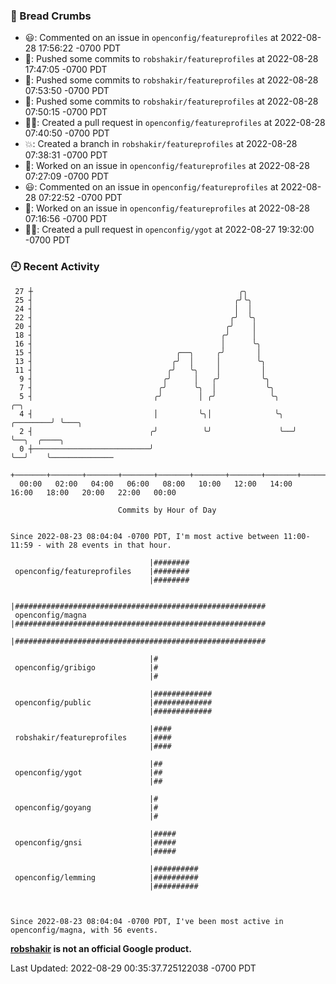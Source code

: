 ### 🍞 Bread Crumbs

 * 😃: Commented on an issue in `openconfig/featureprofiles` at 2022-08-28 17:56:22 -0700 PDT
 * 🚢: Pushed some commits to `robshakir/featureprofiles` at 2022-08-28 17:47:05 -0700 PDT
 * 🚢: Pushed some commits to `robshakir/featureprofiles` at 2022-08-28 07:53:50 -0700 PDT
 * 🚢: Pushed some commits to `robshakir/featureprofiles` at 2022-08-28 07:50:15 -0700 PDT
 * ✍🏼: Created a pull request in `openconfig/featureprofiles` at 2022-08-28 07:40:50 -0700 PDT
 * 💥: Created a branch in `robshakir/featureprofiles` at 2022-08-28 07:38:31 -0700 PDT
 * 👀: Worked on an issue in `openconfig/featureprofiles` at 2022-08-28 07:27:09 -0700 PDT
 * 😃: Commented on an issue in `openconfig/featureprofiles` at 2022-08-28 07:22:52 -0700 PDT
 * 👀: Worked on an issue in `openconfig/featureprofiles` at 2022-08-28 07:16:56 -0700 PDT
 * ✍🏼: Created a pull request in `openconfig/ygot` at 2022-08-27 19:32:00 -0700 PDT

### 🕘 Recent Activity
```
 27 ┼                                              ╭╮
 25 ┤                                             ╭╯╰╮
 24 ┤                                             │  │
 22 ┤                                            ╭╯  ╰╮
 20 ┤                                           ╭╯    │
 18 ┤                                          ╭╯     │
 16 ┤                                          │      ╰╮
 15 ┤                                ╭──╮     ╭╯       │
 13 ┤                               ╭╯  │     │        ╰╮
 11 ┤                              ╭╯   ╰╮    │         │
  9 ┤                             ╭╯     │   ╭╯         ╰╮
  7 ┤                            ╭╯      ╰╮  │           ╰╮
  5 ┤                           ╭╯        │ ╭╯            ╰╮            ╭─╮
  4 ┤                           │         ╰╮│              ╰╮  ╭────────╯ ╰───╮
  2 ┤                          ╭╯          ╰╯               ╰──╯              ╰──╮  ╭────╮
  0 ┼──────────────────────────╯                                                 ╰──╯    ╰──────────────
    +───────+───────+───────+───────+───────+───────+───────+───────+───────+───────+───────+───────+────
  00:00   02:00   04:00   06:00   08:00   10:00   12:00   14:00   16:00   18:00   20:00   22:00   00:00   

						Commits by Hour of Day


Since 2022-08-23 08:04:04 -0700 PDT, I'm most active between 11:00-11:59 - with 28 events in that hour.

```



```
                               |########
 openconfig/featureprofiles    |########
                               |########

                               |########################################################
 openconfig/magna              |########################################################
                               |########################################################

                               |#
 openconfig/gribigo            |#
                               |#

                               |#############
 openconfig/public             |#############
                               |#############

                               |####
 robshakir/featureprofiles     |####
                               |####

                               |##
 openconfig/ygot               |##
                               |##

                               |#
 openconfig/goyang             |#
                               |#

                               |#####
 openconfig/gnsi               |#####
                               |#####

                               |##########
 openconfig/lemming            |##########
                               |##########



Since 2022-08-23 08:04:04 -0700 PDT, I've been most active in openconfig/magna, with 56 events.

```
**[robshakir](mailto:robjs@google.com) is not an official Google product.**  


Last Updated: 2022-08-29 00:35:37.725122038 -0700 PDT
